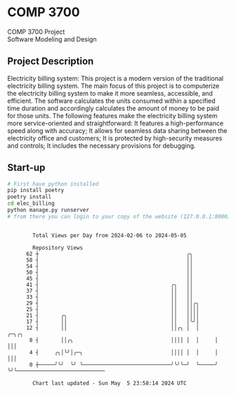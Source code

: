 # COMP 3700
COMP 3700 Project  
Software Modeling and Design
## Project Description
Electricity billing system: This project is a modern version of the traditional electricity billing system. The main focus of this project is to computerize the electricity billing system to make it more seamless, accessible, and efficient. The software calculates the units consumed within a specified time duration and accordingly calculates the amount of money to be paid for those units. The following features make the electricity billing system more service-oriented and straightforward: It features a high-performance speed along with accuracy; It allows for seamless data sharing between the electricity office and customers; It is protected by high-security measures and controls; It includes the necessary provisions for debugging.

## Start-up
```bash
# First have python installed
pip install poetry
poetry install
cd elec_billing
python manage.py runserver
# from there you can login to your copy of the website (127.0.0.1:8000), default creds are admin/admin
```

```

        Total Views per Day from 2024-02-06 to 2024-05-05

        Repository Views
      62 ┼                                               ╭╮
      58 ┤                                               ││
      54 ┤                                               ││
      50 ┤                                               ││
      45 ┤                                               ││
      41 ┤                                          ╭╮   ││
      37 ┤                                          ││   ││
      33 ┤                                          ││   ││
      29 ┤                                          ││   ││╭╮
      25 ┤                                          ││   ││││
      21 ┤       ╭╮                                 ││   ││││
      17 ┤       ││                                 ││   │╰╯│
      12 ┤       ││                                 ││╭╮ │  │     ╭─╮╭╮
       8 ┤       ││╭╮                               ││││ │  │     │ │││
       4 ┤     ╭╮│╰╯│╭─╮                            ││││ │  │     │ │││
       0 ┼─────╯╰╯  ╰╯ ╰────────────────────────────╯╰╯╰─╯  ╰─────╯ ╰╯╰────────────────────────────

        Chart last updated - Sun May  5 23:58:14 2024 UTC
        
```
